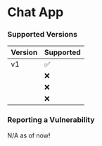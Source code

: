 # Chat App

### Supported Versions

| Version | Supported          |
| ------- | ------------------ |
| v1      | :white_check_mark: |
|         | :x:                |
|         | :x:                |
|         | :x:                |

### Reporting a Vulnerability

N/A as of now!
